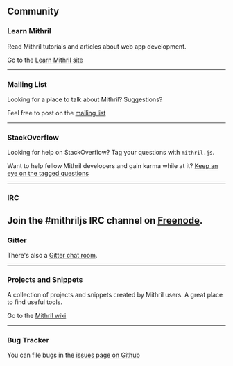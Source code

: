 ## Community

### Learn Mithril

Read Mithril tutorials and articles about web app development.

Go to the [Learn Mithril site](http://lhorie.github.io/mithril-blog)

---

### Mailing List

Looking for a place to talk about Mithril? Suggestions?

Feel free to post on the [mailing list](https://groups.google.com/forum/#!forum/mithriljs)

---

### StackOverflow

Looking for help on StackOverflow? Tag your questions with `mithril.js`.

Want to help fellow Mithril developers and gain karma while at it? [Keep an eye on the tagged questions](http://stackoverflow.com/questions/tagged/mithril.js)

---

### IRC

Join the #mithriljs IRC channel on [Freenode](http://webchat.freenode.net).
---

### Gitter

There's also a [Gitter chat room](https://gitter.im/lhorie/mithril.js).

---

### Projects and Snippets

A collection of projects and snippets created by Mithril users. A great place to find useful tools.

Go to the [Mithril wiki](https://github.com/lhorie/mithril.js/wiki/Community-Projects-and-Snippets)

---

### Bug Tracker

You can file bugs in the [issues page on Github](https://github.com/lhorie/mithril.js/issues?state=open)